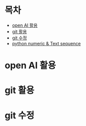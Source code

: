 # 목차
- [open AI 활용](https://github.com/Jim-bu/TIL/blob/master/openAI.md)
- [git 활용](https://github.com/Jim-bu/TIL/blob/master/git-practice.md)
- [git 수정](https://github.com/Jim-bu/TIL/blob/master/git-re.md)
- [python numeric & Text sequence](https://github.com/Jim-bu/TIL/blob/master/0715python.md)


# open AI 활용
# git 활용
# git 수정
